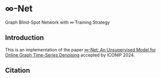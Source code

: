 # $\infty$-Net
Graph Blind-Spot Network with $\infty$ Training Strategy

## Introduction
This is an implementation of the paper [$\infty$-Net: An Unsupervised Model for Online Graph Time-Series Denoising]() accepted by ICONIP 2024.

## Citation
